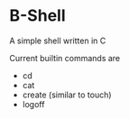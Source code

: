# B-Shell
A simple shell written in C

Current builtin commands are  
- cd
- cat
- create (similar to touch)
- logoff
